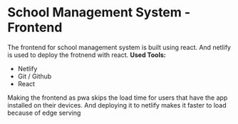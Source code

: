 # School Management System - Frontend
The frontend for school management system is built using react. And netlify is used to deploy the frotnend with react.
**Used Tools:**
 - Netlify
 - Git / Github
 - React
 
 Making the frontend as pwa skips the load time for users that have the app installed on their devices. And deploying it to netlify makes it faster to load because of edge serving
